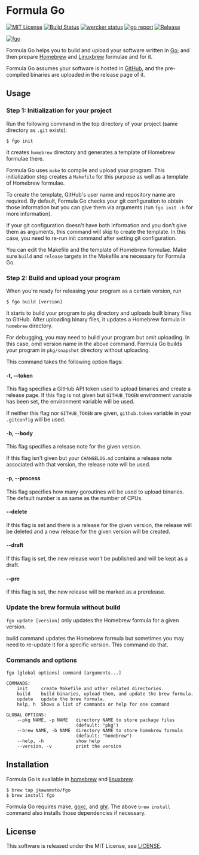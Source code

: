 # Formula Go
[![MIT License](https://img.shields.io/badge/license-MIT-blue.svg?style=flat)](https://jkawamoto.github.io/fgo/info/licenses/)
[![Build Status](https://travis-ci.org/jkawamoto/fgo.svg?branch=master)](https://travis-ci.org/jkawamoto/fgo)
[![wercker status](https://app.wercker.com/status/9ab256a7b25d4d3980ed7821136b4177/s/master "wercker status")](https://app.wercker.com/project/byKey/9ab256a7b25d4d3980ed7821136b4177)
[![go report](https://goreportcard.com/badge/github.com/jkawamoto/fgo)](https://goreportcard.com/report/github.com/jkawamoto/fgo)
[![Release](https://img.shields.io/badge/release-0.3.2-brightgreen.svg)](https://github.com/jkawamoto/fgo/releases/tag/v0.3.2)

[![fgo](https://jkawamoto.github.io/fgo/img/small-banner.png)](https://jkawamoto.github.io/fgo/)

Formula Go helps you to build and upload your software written in
[Go](https://golang.org/);
and then prepare [Homebrew](http://brew.sh/) and
[Linuxbrew](http://linuxbrew.sh/) formulae and for it.

Formula Go assumes your software is hosted in [GitHub](https://github.com/),
and the pre-compiled binaries are uploaded in the release page of it.

## Usage
### Step 1: Initialization for your project
Run the following command in the top directory of your project
(same directory as `.git` exists):

```shell
$ fgo init
```

It creates `homebrew` directory and generates a template of Homebrew
formulae there.

Formula Go uses `make` to compile and upload your program.
This initialization step creates a `Makefile` for this purpose as well as
a template of Homebrew formulae.

To create the template, GitHub's user name and repository name are required.
By default, Formula Go checks your git configuration to obtain
those information but you can give them via arguments
(run `fgo init -h` for more information).

If your git configuration doesn't have both information and you don't
give them as arguments, this command will skip to create the template.
In this case, you need to re-run init command after setting git
configuration.

You can edit the Makefile and the template of Homebrew formulae.
Make sure `build` and `release` targets in the Makefile are necessary for
Formula Go.

### Step 2: Build and upload your program
When you're ready for releasing your program as a certain version, run

```shell
$ fgo build [version]
```

It starts to build your program to `pkg` directory and uploads built binary
files to GitHub.
After uploading binary files, it updates a Homebrew formula in `homebrew`
directory.

For debugging, you may need to build your program but omit uploading.
In this case, omit version name in the above command.
Formula Go builds your program in `pkg/snapshot` directory without uploading.

This command takes the following option flags:

#### -t, --token
This flag specifies a GitHub API token used to upload binaries and create a
release page. If this flag is not given but `GITHUB_TOKEN` environment
variable has been set, the environment variable will be used.

If neither this flag nor `GITHUB_TOKEN` are given, `github.token` variable
in your `.gitconfig` will be used.

#### -b, --body
This flag specifies a release note for the given version.

If this flag isn't given but your `CHANGELOG.md` contains a release note
associated with that version, the release note will be used.

#### -p, --process
This flag specifies how many goroutines will be used to upload binaries.
The default number is as same as the number of CPUs.

#### --delete
If this flag is set and there is a release for the given version, the
release will be deleted and a new release for the given version will be
created.

#### --draft
If this flag is set, the new release won't be published and will be kept as
a draft.

#### --pre
If this flag is set, the new release will be marked as a prerelease.

### Update the brew formula without build
`fgo update [version]` only updates the Homebrew formula for a given version.

build command updates the Homebrew formula but sometimes you may need to
re-update it for a specific version. This command do that.


### Commands and options
~~~
fgo [global options] command [arguments...]

COMMANDS:
    init     create Makefile and other related directories.
    build    build binaries, upload them, and update the brew formula.
    update   update the brew formula.
    help, h  Shows a list of commands or help for one command

GLOBAL OPTIONS:
    --pkg NAME, -p NAME   directory NAME to store package files
                          (default: "pkg")
    --brew NAME, -b NAME  directory NAME to store homebrew formula
                          (default: "homebrew")
    --help, -h            show help
    --version, -v         print the version
~~~


## Installation
Formula Go is available in [homebrew](http://brew.sh/) and
[linuxbrew](http://linuxbrew.sh/).

```shell
$ brew tap jkawamoto/fgo
$ brew install fgo
```

Formula Go requires make, [goxc](https://github.com/laher/goxc), and
[ghr](https://github.com/tcnksm/ghr).
The above `brew install` command also installs those dependencies
if necessary.


## License
This software is released under the MIT License, see [LICENSE](https://jkawamoto.github.io/fgo/info/licenses/).
